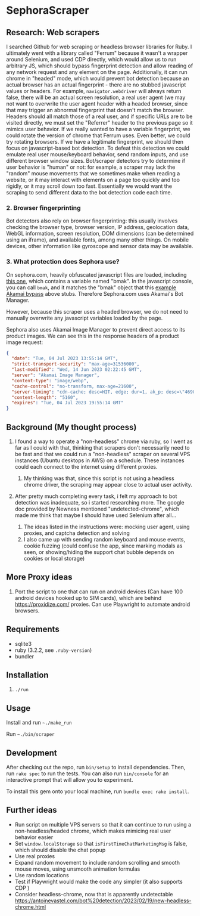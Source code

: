 # SephoraScraper

## Research: Web scrapers

I searched Github for web scraping or headless browser libraries for Ruby. I
ultimately went with a library called "Ferrum" because it wasn't a wrapper
around Selenium, and used CDP directly, which would allow us to run arbitrary
JS, which should bypass fingerprint detection and allow reading of any network
request and any element on the page. Additionally, it can run chrome in "headed"
mode, which would prevent bot detection because an actual browser has an actual
fingerprint - there are no stubbed javascript values or headers. For example,
`navigator.webdriver` will always return false, there will be an actual screen
resolution, a real user agent (we may not want to overwrite the user agent
header with a headed browser, since that may trigger an abnormal fingerprint
that doesn't match the browser. Headers should all match those of a real user,
and if specific URLs are to be visited directly, we must set the "Referrer"
header to the previous page so it mimics user behavior. If we really wanted to
have a variable fingerprint, we could rotate the version of chrome that Ferrum
uses. Even better, we could try rotating browsers. If we have a legitimate
fingerprint, we should then focus on javascript-based bot detection. To defeat
this detection we could emulate real user mouse/keyboard behavior, send random
inputs, and use different browser window sizes. Bot/scraper detectors try to
determine if user behavior is "human" or not: for example, a scraper may lack
the "random" mouse movements that we sometimes make when reading a website, or
it may interact with elements on a page too quickly and too rigidly, or it may
scroll down too fast. Essentially we would want the scraping to send different
data to the bot detection code each time.

### 2. Browser fingerprinting

Bot detectors also rely on browser fingerprinting: this usually involves
checking the browser type, browser version, IP address, geolocation data, WebGL
information, screen resolution, DOM dimensions (can be determined using an
iframe), and available fonts, among many other things. On mobile devices, other
information like gyroscope and sensor data may be available.

### 3. What protection does Sephora use?

On sephora.com, heavily obfuscated javascript files are loaded, including
[this one](https://www.sephora.com/V2s28TSWEO64DuGwxhH252bAK20/1LXapct7uEE1/ChhnPnsWAg/S0/EWYEsSWgo),
which contains a variable named "bmak". In the javascript console, you can call
`bmak`, and it matches the "bmak" object that this
[example Akamai bypass](https://github.com/infecting/akamai/blob/master/akamai_1/bypass.js)
above stubs. Therefore Sephora.com uses Akamai's Bot Manager.

However, because this scraper uses a headed browser, we do not need to manually
overwrite any javascript variables loaded by the page.

Sephora also uses Akamai Image Manager to prevent direct access to its product
images. We can see this in the response headers of a product image request:

```json
{
  "date": "Tue, 04 Jul 2023 13:55:14 GMT",
  "strict-transport-security": "max-age=31536000",
  "last-modified": "Wed, 14 Jun 2023 02:22:45 GMT",
  "server": "Akamai Image Manager",
  "content-type": "image/webp",
  "cache-control": "no-transform, max-age=21600",
  "server-timing": "cdn-cache; desc=HIT, edge; dur=1, ak_p; desc=\"469021_388971212_846115625_7249_22446_42_0_-\";dur=1",
  "content-length": "5160",
  "expires": "Tue, 04 Jul 2023 19:55:14 GMT"
}
```

## Background (My thought process)

1. I found a way to operate a "non-headless" chrome via ruby, so I went as far
   as I could with that, thinking that scrapers don't necessarily need to be
   fast and that we could run a "non-headless" scraper on several VPS instances
   (Ubuntu desktops in AWS) on a schedule. These instances could each connect to
   the internet using different proxies.
   1. My thinking was that, since this script is not using a headless chrome
      driver, the scraping may appear close to actual user activity.
2. After pretty much completing every task, i felt my approach to bot detection
   was inadequate, so i started researching more. The google doc provided by
   Newness mentioned "undetected-chrome", which made me think that maybe I
   should have used Selenium after all...

   1. The ideas listed in the instructions were: mocking user agent, using
      proxies, and captcha detection and solving
   2. I also came up with sending random keyboard and mouse events, cookie
      fuzzing (could confuse the app, since marking modals as seen, or
      showing/hiding the support chat bubble depends on cookies or local
      storage)

## More Proxy ideas

1. Port the script to one that can run on android devices (Can have 100 android
   devices hooked up to SIM cards), which are behind <https://proxidize.com/>
   proxies. Can use Playwright to automate android browsers.

## Requirements

- sqlite3
- ruby (3.2.2, see `.ruby-version`)
- bundler

## Installation

1. `./run`

## Usage

Install and run `~./make_run`

Run `~./bin/scraper`

## Development

After checking out the repo, run `bin/setup` to install dependencies. Then, run
`rake spec` to run the tests. You can also run `bin/console` for an interactive
prompt that will allow you to experiment.

To install this gem onto your local machine, run `bundle exec rake install`.

## Further ideas

- Run script on multiple VPS servers so that it can continue to run using a
  non-headless/headed chrome, which makes mimicing real user behavior easier
- Set `window.localStorage` so that `isFirstTimeChatMarketingMsg` is false,
  which should disable the chat popup
- Use real proxies
- Expand random movement to include random scrolling and smooth mouse moves,
  using unsmooth animation formulas
- Use random locations
- Test if Playwright would make the code any simpler (it also supports CDP )
- Consider headless-chrome, now that is apparently undetectable
  <https://antoinevastel.com/bot%20detection/2023/02/19/new-headless-chrome.html>
